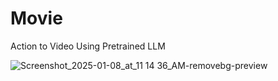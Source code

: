 # Movie
Action to Video Using Pretrained LLM

![Screenshot_2025-01-08_at_11 14 36_AM-removebg-preview](https://github.com/user-attachments/assets/49c36f5a-3584-4bfe-8c56-fa520d144086)

